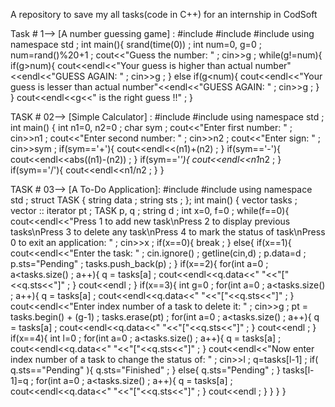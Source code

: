 A repository to save my all tasks(code in C++) for an internship in CodSoft

Task # 1--> [A number guessing game] :
#include<iostream>
#include<cstdlib>
#include<ctime>
using namespace std ;
int main(){
	srand(time(0)) ;
	int num=0, g=0 ;
	num=rand()%20+1 ;
	cout<<"Guess the number: " ;
	cin>>g ;
	while(g!=num){
		if(g>num){
			cout<<endl<<"Your guess is higher than actual number"<<endl<<"GUESS AGAIN: " ;
			cin>>g ;
		}
		else if(g<num){
			cout<<endl<<"Your guess is lesser than actual number"<<endl<<"GUESS AGAIN: " ;
			cin>>g ;
		}
	}
	cout<<endl<<g<<" is the right guess !!" ;
}


TASK # 02--> [Simple Calculator] :
#include<iostream>
#include<cstdlib>
using namespace std ;
int main() {
	int n1=0, n2=0 ;
	char sym ;
	cout<<"Enter first number: " ;
	cin>>n1 ;
	cout<<"Enter second number: " ;
	cin>>n2 ;
	cout<<"Enter sign: " ;
	cin>>sym ;
	if(sym=='+'){
		cout<<endl<<(n1)+(n2) ;
	}
	if(sym=='-'){
		cout<<endl<<abs((n1)-(n2)) ;
	}
	if(sym=='*'){
		cout<<endl<<n1*n2 ;
	}
	if(sym=='/'){
		cout<<endl<<n1/n2 ;
	}
}


TASK # 03--> [A To-Do Application]:
#include<iostream>
#include<vector>
using namespace std ;
struct TASK {
	string data ;
	string sts ;
};
int main() {
	vector<TASK> tasks ;
	vector<TASK> :: iterator pt ;
    TASK p, q ;
    string d ;
	int x=0, f=0 ;
	while(f==0){
		cout<<endl<<"Press 1 to add new task\nPress 2 to display previous tasks\nPress 3 to delete any task\nPress 4 to mark the status of task\nPress 0 to exit an application: " ;
		cin>>x ;
		if(x==0){
			break ;
		}
		else{
			if(x==1){
				cout<<endl<<"Enter the task: " ;
				cin.ignore() ;
				getline(cin,d) ;
				p.data=d ;
				p.sts="Pending" ;
				tasks.push_back(p) ;
			}
			if(x==2){
				for(int a=0 ; a<tasks.size() ; a++){
					q = tasks[a] ;
					cout<<endl<<q.data<<" "<<"["<<q.sts<<"]" ;
				}
				cout<<endl ;
			}
			if(x==3){
				int g=0 ;
				for(int a=0 ; a<tasks.size() ; a++){
					q = tasks[a] ;
					cout<<endl<<q.data<<" "<<"["<<q.sts<<"]" ;
				}
				cout<<endl<<"Enter index number of a task to delete it: " ;
				cin>>g ;
				pt = tasks.begin() + (g-1) ;
				tasks.erase(pt) ;
				for(int a=0 ; a<tasks.size() ; a++){
					q = tasks[a] ;
					cout<<endl<<q.data<<" "<<"["<<q.sts<<"]" ;
				}
				cout<<endl ;
			}
			if(x==4){
				int l=0 ;
				for(int a=0 ; a<tasks.size() ; a++){
					q = tasks[a] ;
					cout<<endl<<q.data<<" "<<"["<<q.sts<<"]" ;
				}
				cout<<endl<<"Now enter index number of a task to change the status of: " ;
				cin>>l ;
				q=tasks[l-1] ;
				if( q.sts=="Pending" ){
					q.sts="Finished" ;
				}
				else{
					q.sts="Pending" ;
				}
				tasks[l-1]=q ;
				for(int a=0 ; a<tasks.size() ; a++){
					q = tasks[a] ;
					cout<<endl<<q.data<<" "<<"["<<q.sts<<"]" ;
				}
				cout<<endl ;
			}
		}
	}
}
